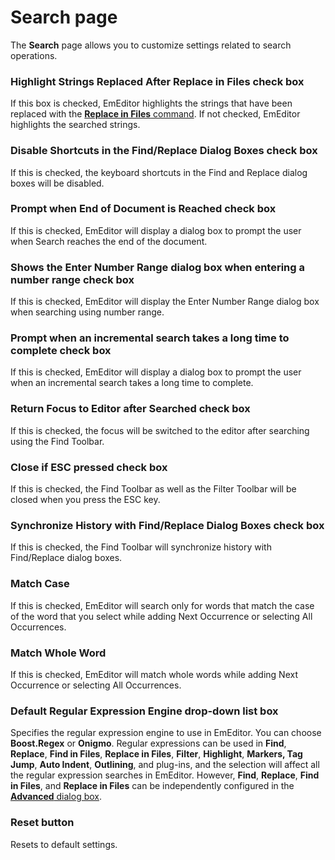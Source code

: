 # Search page

The **Search** page allows you to customize settings related to search
operations.

### Highlight Strings Replaced After Replace in Files check box

If this box is checked, EmEditor highlights the strings that have been
replaced with
the [**Replace in Files** command](../../../cmd/search/replace_in_files).
If not checked, EmEditor highlights the searched strings.

### Disable Shortcuts in the Find/Replace Dialog Boxes check box

If this is checked, the keyboard shortcuts in the Find and Replace dialog boxes will be disabled.

### Prompt when End of Document is Reached check box

If this is checked, EmEditor will display a dialog box to prompt the user when Search reaches the end of the document.

### Shows the Enter Number Range dialog box when entering a number range check box

If this is checked, EmEditor will display the Enter Number Range dialog box when searching using number range.

### Prompt when an incremental search takes a long time to complete check box

If this is checked, EmEditor will display a dialog box to prompt the user when an incremental search takes a long time to complete.

### Return Focus to Editor after Searched check box

If this is checked, the focus will be switched to the editor after searching using the Find Toolbar.

### Close if ESC pressed check box

If this is checked, the Find Toolbar as well as the Filter Toolbar will be closed when you press the ESC key.

### Synchronize History with Find/Replace Dialog Boxes check box

If this is checked, the Find Toolbar will synchronize history with Find/Replace dialog boxes.

### Match Case

If this is checked, EmEditor will search only for words that
match the case of the word that you select while
adding Next Occurrence or selecting All Occurrences.

### Match Whole Word

If this is checked, EmEditor will match whole words while
adding Next Occurrence or selecting All Occurrences.

### Default Regular Expression Engine drop-down list box

Specifies the regular expression engine to use in EmEditor. You can choose **Boost.Regex** or **Onigmo**. Regular expressions can be used in **Find**, **Replace**, **Find in Files**, **Replace in Files**, **Filter**, **Highlight**, **Markers, Tag Jump**, **Auto Indent**, **Outlining**, and plug-ins, and the selection will affect all the regular expression searches in EmEditor. However, **Find**, **Replace**, **Find in Files**, and **Replace in Files** can be independently configured in the [**Advanced** dialog box](../../advanced/index).

### Reset button

Resets to default settings.


